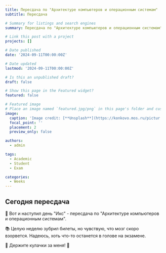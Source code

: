 ```yaml
---
title: Пересдача по "Архитектуре компьютеров и операционным системам"
subtitle: Пересдача

# Summary for listings and search engines
summary: Пересдача по "Архитектуре компьютеров и операционным системам"

# Link this post with a project
projects: []

# Date published
date: '2024-09-11T00:00:00Z'

# Date updated
lastmod: '2024-09-11T00:00:00Z'

# Is this an unpublished draft?
draft: false

# Show this page in the Featured widget?
featured: false

# Featured image
# Place an image named `featured.jpg/png` in this page's folder and customize its options here.
image:
  caption: 'Image credit: [**Unsplash**](https://konkovo.mos.ru/pictur.jpg)'
  focal_point: ''
  placement: 2
  preview_only: false

authors:
  - admin

tags:
  - Academic
  - Student
  - Exam

categories:
  - Weeks
---
```


## Сегодня пересдача

🤯 Вот и наступил день "Икс" - пересдача по "Архитектуре компьютеров и операционным системам".

📚 Целую неделю зубрил билеты, но чувствую, что мозг скоро взорвется. Надеюсь, хоть что-то останется в голове на экзамене.

🤞 Держите кулачки за меня! 🤞


